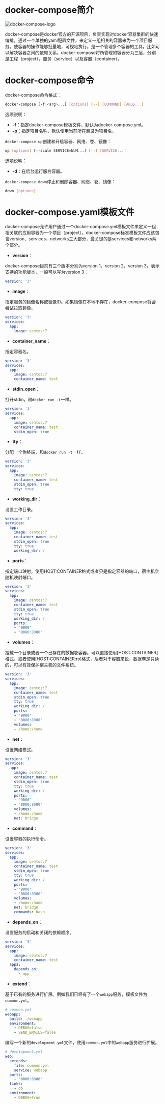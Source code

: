 # docker-compose简介

![docker-compose-logo](docker-compose-logo.jpg)

docker-compose是docker官方的开源项目，负责实现对docker容器集群的快速编排，通过一个单独的yaml配置文件，来定义一组相关的容器来为一个项目服务。使容器的操作能够批量地，可视地执行，是一个管理多个容器的工具，比如可以解决容器之间的依赖关系。docker-compose将所管理的容器分为三层，分别是工程（project），服务（service）以及容器（container）。

# docker-compose命令

docker-compose命令格式：

```sh
docker-compose [-f <arg>...] [options] [--] [COMMAND] [ARGS...]
```

选项说明：

- **-f**：指定docker-compose模板文件，默认为docker-compose.yml。
- **-p**：指定项目名称，默认使用当前所在目录为项目名。

`docker-compose up`创建和开启容器、网络、卷、镜像：

```sh
up [options] [--scale SERVICE=NUM...] [--] [SERVICE...]
```

选项说明：

- **-d**：在后台运行服务容器。

`docker-compose down`停止和删除容器、网络、卷、镜像：

```sh
down [options]
```

# docker-compose.yaml模板文件

docker-compose允许用户通过一个docker-compose.yml模板文件来定义一组相关联的应用容器为一个项目（project）。docker-compose标准模板文件应该包含version、services、networks三大部分，最关键的是services和networks两个部分。

- **version**：

docker-compose目前有三个版本分别为version 1，version 2，version 3，表示支持的功能版本，一般可以写为version 3：

```yaml
version: '3'
```

- **image**：

指定服务的镜像名称或镜像ID。如果镜像在本地不存在，docker-compose将会尝试拉取镜像。

```yaml
version: '3'
services: 
  app: 
    image: centos:7
```

- **container_name**：

指定容器名。

```yaml
version: '3'
services: 
  app: 
    image: centos:7
    container_name: test
```

- **stdin_open**：

打开stdin，和`docker run -i`一样。

```yaml
version: '3'
services: 
  app: 
    image: centos:7
    container_name: test
    stdin_open: true
```

- **tty**：

分配一个伪终端，和`docker run -t`一样。

```yaml
version: '3'
services: 
  app: 
    image: centos:7
    container_name: test
    stdin_open: true
    tty: true
```

- **working_dir**：

设置工作目录。

```yaml
version: '3'
services: 
  app: 
    image: centos:7
    container_name: test
    stdin_open: true
    tty: true
    working_dir: /
```

- **ports**：

指定端口映射，使用HOST:CONTAINER格式或者只是指定容器的端口，宿主机会随机映射端口。

```yaml
version: '3'
services: 
  app: 
    image: centos:7
    container_name: test
    stdin_open: true
    tty: true
    working_dir: /
    ports: 
    - "9000"
    - "8080:8080"
```

- **volumes**：

挂载一个目录或者一个已存在的数据卷容器，可以直接使用[HOST:CONTAINER]格式，或者使用[HOST:CONTAINER:ro]格式，后者对于容器来说，数据卷是只读的，可以有效保护宿主机的文件系统。

```yaml
version: '3'
services: 
  app: 
    image: centos:7
    container_name: test
    stdin_open: true
    tty: true
    working_dir: /
    ports: 
    - "9000"
    - "8080:8080"
    volumes: 
    - /home:/home
```

- **net**：

设置网络模式。

```yaml
version: '3'
services: 
  app: 
    image: centos:7
    container_name: test
    stdin_open: true
    tty: true
    working_dir: /
    ports: 
    - "9000"
    - "8080:8080"
    volumes: 
    - /home:/home
    net: bridge
```

- **command**：

设置容器的执行命令。

```yaml
version: '3'
services: 
  app: 
    image: centos:7
    container_name: test
    stdin_open: true
    tty: true
    working_dir: /
    ports: 
    - "9000"
    - "8080:8080"
    volumes: 
    - /home:/home
    net: bridge
    commands: bash
```

- **depends_on**：

设置服务的启动和关闭的依赖顺序。

```yaml
version: '3'
services: 
  app: 
    image: centos:7
    container_name: test
  app2: 
    depends_on: 
      - app
```

- **extend**：

基于已有的服务进行扩展。例如我们已经有了一个`webapp`服务，模板文件为`common.yml`。

```yaml
# common.yml
webapp: 
  build: ./webapp
  environment:
    - DEBUG=false
    - SEND_EMAILS=false
```

编写一个新的`development.yml`文件，使用`common.yml`中的`webapp`服务进行扩展。

```yaml
# development.yml
web: 
  extends: 
    file: common.yml
    service: webapp
  ports: 
    - "8000:8000"
  links: 
    - db
  environment: 
    - DEBUG=true
```

